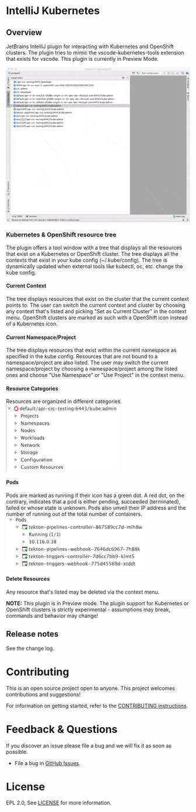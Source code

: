 # IntelliJ Kubernetes

## Overview

JetBrains IntelliJ plugin for interacting with Kubernetes and OpenShift clusters.
The plugin tries to mimic the vscode-kubernetes-tools extension that exists for vscode.
This plugin is currently in Preview Mode.

![](images/demo1.gif)

### Kubernetes & OpenShift resource tree
The plugin offers a tool window with a tree that displays all the resources that exist on a Kubernetes or OpenShift cluster.
The tree displays all the contexts that exist in your kube config (~/.kube/config).
The tree is dynamically updated when external tools like kubectl, oc, etc. change the kube config. 

#### Current Context
The tree displays resources that exist on the cluster that the current context points to. 
The user can switch the current context and cluster by choosing any context that's listed and picking "Set as Current Cluster" in the context menu.
OpenShift clusters are marked as such with a OpenShift icon instead of a Kubernetes icon.
 
#### Current Namespace/Project
The tree displays resources that exist within the current namespace as specified in the kube config. 
Resources that are not bound to a namespace/project are also listed.
The user may switch the current namespace/project by choosing a namespace/project among the listed ones and choose "Use Namespace" or "Use Project" in the context menu.

#### Resource Categories
Resources are organized in different categories.
![img.png](images/categories.png)

#### Pods
Pods are marked as running if their icon has a green dot. 
A red dot, on the contrary, indicates that a pod is either pending, succeeded (terminated), failed or whose state is unknown.
Pods also unveil their IP address and the number of running out of the total number of containers.
![img.png](images/pod.png)

#### Delete Resources
Any resource that's listed may be deleted via the context menu.


**NOTE:** This plugin is in Preview mode. The plugin support for Kubernetes or OpenShift clusters is strictly experimental - assumptions may break, commands and behavior may change!

## Release notes
See the change log.

Contributing
============
This is an open source project open to anyone. This project welcomes contributions and suggestions!

For information on getting started, refer to the [CONTRIBUTING instructions](CONTRIBUTING.md).

Feedback & Questions
====================
If you discover an issue please file a bug and we will fix it as soon as possible.
* File a bug in [GitHub Issues](https://github.com/redhat-developer/intellij-kubernetes/issues).

License
=======
EPL 2.0, See [LICENSE](LICENSE) for more information.
